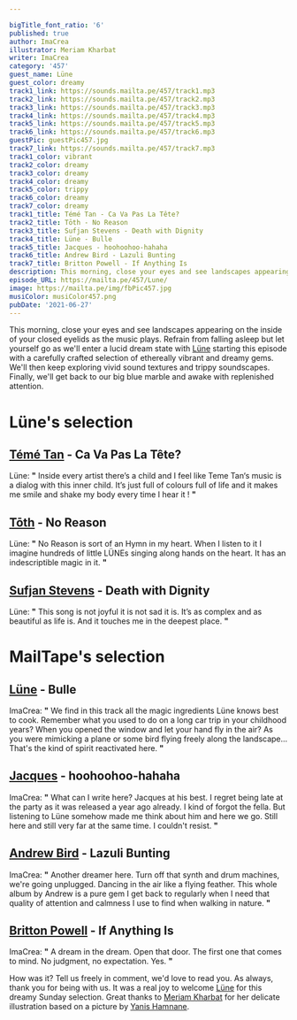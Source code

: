 ```yaml
---

bigTitle_font_ratio: '6'
published: true
author: ImaCrea
illustrator: Meriam Kharbat
writer: ImaCrea
category: '457'
guest_name: Lüne
guest_color: dreamy
track1_link: https://sounds.mailta.pe/457/track1.mp3
track2_link: https://sounds.mailta.pe/457/track2.mp3
track3_link: https://sounds.mailta.pe/457/track3.mp3
track4_link: https://sounds.mailta.pe/457/track4.mp3
track5_link: https://sounds.mailta.pe/457/track5.mp3
track6_link: https://sounds.mailta.pe/457/track6.mp3
guestPic: guestPic457.jpg
track7_link: https://sounds.mailta.pe/457/track7.mp3
track1_color: vibrant
track2_color: dreamy
track3_color: dreamy
track4_color: dreamy
track5_color: trippy
track6_color: dreamy
track7_color: dreamy
track1_title: Témé Tan - Ca Va Pas La Tête?
track2_title: Tōth - No Reason
track3_title: Sufjan Stevens - Death with Dignity
track4_title: Lüne - Bulle
track5_title: Jacques - hoohoohoo-hahaha
track6_title: Andrew Bird - Lazuli Bunting
track7_title: Britton Powell - If Anything Is
description: This morning, close your eyes and see landscapes appearing on the inside of your closed eyelids as the music plays. Refrain from falling asleep but let yourself go as we'll enter a lucid dream state with Lüne starting this episode with a carefully crafted selection of ethereally vibrant and dreamy gems. We'll then keep exploring vivid sound textures and trippy soundscapes. Finally, we'll get back to our big blue marble and awake with replenished attention.
episode_URL: https://mailta.pe/457/Lune/
image: https://mailta.pe/img/fbPic457.jpg
musiColor: musiColor457.png
pubDate: '2021-06-27'
---
```

This morning, close your eyes and see landscapes appearing on the inside of your closed eyelids as the music plays. Refrain from falling asleep but let yourself go as we'll enter a lucid dream state with [Lüne](https://delalune.bandcamp.com/) starting this episode with a carefully crafted selection of ethereally vibrant and dreamy gems. We'll then keep exploring vivid sound textures and trippy soundscapes. Finally, we'll get back to our big blue marble and awake with replenished attention.

# Lüne's selection

## [Témé Tan](https://soundcloud.com/teme-tan) - Ca Va Pas La Tête?
Lüne: **"** Inside every artist there’s a child and I feel like Teme Tan‘s music is a dialog with this inner child. It’s just full of colours full of life and it makes me smile and shake my body every time I hear it ! **"** 

## [Tōth](https://tothtunes.bandcamp.com/) - No Reason
Lüne: **"** No Reason is sort of an Hymn in my heart. When I listen to it I imagine hundreds of little LÜNEs singing along hands on the heart. It has an indescriptible magic in it. **"** 

## [Sufjan Stevens](https://music.sufjan.com/) - Death with Dignity
Lüne: **"** This song is not joyful it is not sad it is. It’s as complex and as beautiful as life is. And it touches me in the deepest place. **"** 

# MailTape's selection

## [Lüne](https://delalune.bandcamp.com/) - Bulle
ImaCrea: **"** We find in this track all the magic ingredients Lüne knows best to cook. Remember what you used to do on a long car trip in your childhood years? When you opened the window and let your hand fly in the air? As you were mimicking a plane or some bird flying freely along the landscape... That's the kind of spirit reactivated here. **"** 

## [Jacques](https://jacques.bandcamp.com/) - hoohoohoo-hahaha
ImaCrea: **"** What can I write here? Jacques at his best. I regret being late at the party as it was released a year ago already. I kind of forgot the fella. But listening to Lüne somehow made me think about him and here we go. Still here and still very far at the same time. I couldn't resist. **"** 

## [Andrew Bird](https://andrewbird.bandcamp.com/) - Lazuli Bunting
ImaCrea: **"** Another dreamer here. Turn off that synth and drum machines, we're going unplugged. Dancing in the air like a flying feather. This whole album by Andrew is a pure gem I get back to regularly when I need that quality of attention and calmness I use to find when walking in nature. **"** 

## [Britton Powell](https://catchwaveltd.bandcamp.com/album/if-anything-is-ep) - If Anything Is
ImaCrea: **"** A dream in the dream. Open that door. The first one that comes to mind. No judgment, no expectation. Yes. **"**  

How was it? Tell us freely in comment, we'd love to read you. As always, thank you for being with us. It was a real joy to welcome [Lüne](https://delalune.bandcamp.com/) for this dreamy Sunday selection. Great thanks to [Meriam Kharbat](https://www.meriamkharbat.com/illustration) for her delicate illustration based on a picture by [Yanis Hamnane](https://bibliogram.snopyta.org/u/ynshmnn/).

